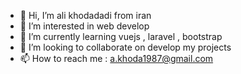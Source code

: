 - 👋 Hi, I’m ali khodadadi from iran
- 👀 I’m interested in web develop
- 🌱 I’m currently learning vuejs , laravel , bootstrap
- 💞️ I’m looking to collaborate on develop my projects
- 📫 How to reach me : a.khoda1987@gmail.com

<!---
akhoda87/akhoda87 is a ✨ special ✨ repository because its `README.md` (this file) appears on your GitHub profile.
You can click the Preview link to take a look at your changes.
--->

